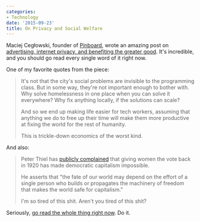 ```yaml
---
categories:
- Technology
date: '2015-09-23'
title: On Privacy and Social Welfare
---
```


Maciej Cegłowski, founder of [Pinboard](http://pinboard.in/), wrote an amazing post on [advertising, internet privacy, and benefiting the greater good](http://idlewords.com/talks/what_happens_next_will_amaze_you.htm). It's incredible, and you should go read every single word of it right now.

One of my favorite quotes from the piece:

> It's not that the city's social problems are invisible to the programming class. But in some way, they're not important enough to bother with. Why solve homelessness in one place when you can solve it everywhere? Why fix anything locally, if the solutions can scale?
>
> And so we end up making life easier for tech workers, assuming that anything we do to free up their time will make them more productive at fixing the world for the rest of humanity.
>
> This is trickle-down economics of the worst kind.

And also:

> Peter Thiel has [publicly complained](http://www.cato-unbound.org/2009/04/13/peter-thiel/education-libertarian) that giving women the vote back in 1920 has made democratic capitalism impossible.
>
> He asserts that "the fate of our world may depend on the effort of a single person who builds or propagates the machinery of freedom that makes the world safe for capitalism."
>
> I'm so tired of this shit. Aren't you tired of this shit?

Seriously, [go read the whole thing right now](http://idlewords.com/talks/what_happens_next_will_amaze_you.htm). Do it.